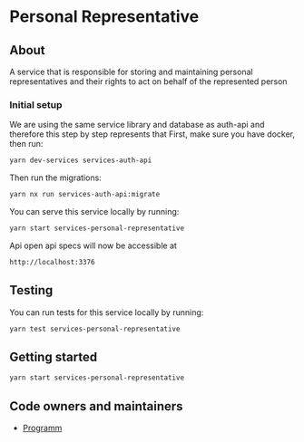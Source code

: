 # Personal Representative

## About

A service that is responsible for storing and maintaining personal representatives and their rights to act on behalf of the represented person

### Initial setup

We are using the same service library and database as auth-api and therefore this step by step represents that
First, make sure you have docker, then run:

```bash
yarn dev-services services-auth-api
```

Then run the migrations:

```bash
yarn nx run services-auth-api:migrate
```

You can serve this service locally by running:

```bash
yarn start services-personal-representative
```

Api open api specs will now be accessible at

```bash
http://localhost:3376
```

## Testing

You can run tests for this service locally by running:

```bash
yarn test services-personal-representative
```

## Getting started

```bash
yarn start services-personal-representative
```

## Code owners and maintainers

- [Programm](https://github.com/orgs/island-is/teams/programm/members)
